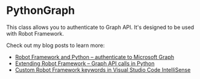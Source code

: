 # PythonGraph

This class allows you to authenticate to Graph API. It's designed to be used with Robot Framework.

Check out my blog posts to learn more:

* [Robot Framework and Python – authenticate to Microsoft Graph](https://elnathsoft.pl/robot-python-graph/)
* [Extending Robot Framework – Graph API calls in Python](https://elnathsoft.pl/extending-robot-framework-graph-api-calls-in-python/)
* [Custom Robot Framework keywords in Visual Studio Code IntelliSense](https://elnathsoft.pl/custom-rf-keywords-in-vs-code-intellisense/)